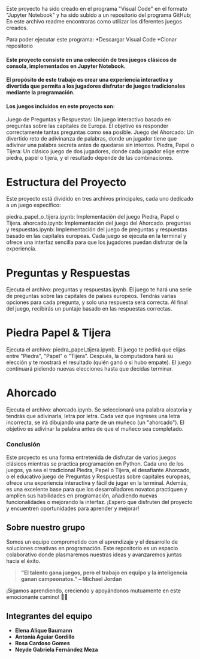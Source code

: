 
 Este proyecto ha sido creado en el programa "Visual Code" en el formato "Jupyter Notebook" y ha sido subido a un repositorio del programa GitHub; En este archivo readme encontraras como utilizar los diferentes juegos creados.


Para poder ejecutar este programa:
    *Descargar Visual Code
    *Clonar repositorio


#### Este proyecto consiste en una colección de tres juegos clásicos de consola, implementados en Jupyter Notebook.
#### El propósito de este trabajo es crear una experiencia interactiva y divertida que permita a los jugadores disfrutar de juegos tradicionales mediante la programación.
#### Los juegos incluidos en este proyecto son:

Juego de Preguntas y Respuestas: Un juego interactivo basado en preguntas sobre las capitales de Europa. El objetivo es responder correctamente tantas preguntas como sea posible.
Juego del Ahorcado: Un divertido reto de adivinanza de palabras, donde un jugador tiene que adivinar una palabra secreta antes de quedarse sin intentos.
Piedra, Papel o Tijera: Un clásico juego de dos jugadores, donde cada jugador elige entre piedra, papel o tijera, y el resultado depende de las combinaciones.

# Estructura del Proyecto

Este proyecto está dividido en tres archivos principales, cada uno dedicado a un juego específico:

piedra_papel_o_tijera.ipynb: Implementación del juego Piedra, Papel o Tijera.
ahorcado.ipynb: Implementación del juego del Ahorcado.
preguntas y respuestas.ipynb: Implementación del juego de preguntas y respuestas basado en las capitales europeas.
Cada juego se ejecuta en la terminal y ofrece una interfaz sencilla para que los jugadores puedan disfrutar de la experiencia.

# Preguntas y Respuestas

Ejecuta el archivo: preguntas y respuestas.ipynb.
El juego te hará una serie de preguntas sobre las capitales de países europeos.
Tendrás varias opciones para cada pregunta, y solo una respuesta será correcta.
Al final del juego, recibirás un puntaje basado en las respuestas correctas.

# Piedra Papel & Tijera

Ejecuta el archivo: piedra_papel_tijera.ipynb.
El juego te pedirá que elijas entre "Piedra", "Papel" o "Tijera".
Después, la computadora hará su elección y te mostrará el resultado (quién ganó o si hubo empate).
El juego continuará pidiendo nuevas elecciones hasta que decidas terminar.

# Ahorcado

Ejecuta el archivo: ahorcado.ipynb.
Se seleccionará una palabra aleatoria y tendrás que adivinarla, letra por letra.
Cada vez que ingreses una letra incorrecta, se irá dibujando una parte de un muñeco (un "ahorcado").
El objetivo es adivinar la palabra antes de que el muñeco sea completado.

### Conclusión
Este proyecto es una forma entretenida de disfrutar de varios juegos clásicos mientras se practica programación en Python. Cada uno de los juegos, ya sea el tradicional Piedra, Papel o Tijera, el desafiante Ahorcado, o el educativo juego de Preguntas y Respuestas sobre capitales europeas, ofrece una experiencia interactiva y fácil de jugar en la terminal. Además, es una excelente base para que los desarrolladores novatos practiquen y amplíen sus habilidades en programación, añadiendo nuevas funcionalidades o mejorando la interfaz. ¡Espero que disfruten del proyecto y encuentren oportunidades para aprender y mejorar!

## **Sobre nuestro grupo**
Somos un equipo comprometido con el aprendizaje y el desarrollo de soluciones creativas en programación. Este repositorio es un espacio colaborativo donde plasmaremos nuestras ideas y avanzaremos juntas hacia el éxito.</font>  

>**"El talento gana juegos, pero el trabajo en equipo y la inteligencia ganan campeonatos." – Michael Jordan**

¡Sigamos aprendiendo, creciendo y apoyándonos mutuamente en este emocionante camino! 🚀✨


## **Integrantes del equipo**
- **Elena Alique Baumann**  
- **Antonia Aguiar Gordillo**  
- **Rosa Cardoso Gomes**  
- **Neyde Gabriela Fernández Meza**  

